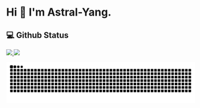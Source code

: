 # Hi 🥳 I'm Astral-Yang.

## 💻 Github Status
<a href="https://github.com/Astral-Yang">
  <img height="180em" src="https://github-readme-stats.vercel.app/api?username=Astral-Yang&theme=buefy&show_icons=true" />
 
  <img height="180em" src="https://github-readme-stats.vercel.app/api/top-langs/?username=Astral-Yang&theme=buefy&layout=compact" />
</a>

![](https://raw.githubusercontent.com/Astral-Yang/Astral-Yang/main/dist/github-snake.svg)              
